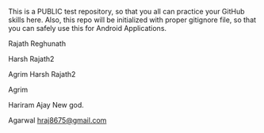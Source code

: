 This is a PUBLIC test repository, so that you all can practice your GitHub skills here. Also, this repo will be initialized with proper gitignore file, so that you can safely use this for Android Applications. 

Rajath Reghunath

Harsh
Rajath2


Agrim
Harsh
Rajath2

Agrim

Hariram
Ajay
New god.

Agarwal
hraj8675@gmail.com

